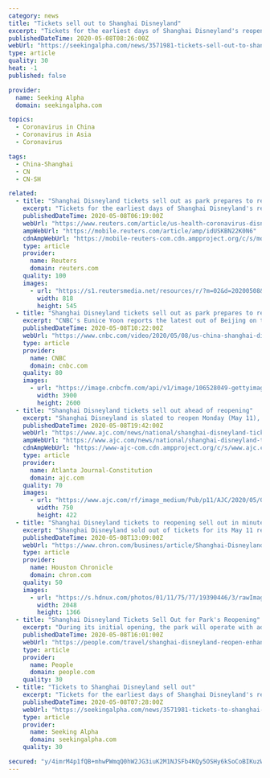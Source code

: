 ```yaml
---
category: news
title: "Tickets sell out to Shanghai Disneyland"
excerpt: "Tickets for the earliest days of Shanghai Disneyland's reopening have sold out following a three-month shutdown due to the coronavirus outbreak.The Chinese government has asked Disney (NYSE:DIS) to ca"
publishedDateTime: 2020-05-08T08:26:00Z
webUrl: "https://seekingalpha.com/news/3571981-tickets-sell-out-to-shanghai-disneyland"
type: article
quality: 30
heat: -1
published: false

provider:
  name: Seeking Alpha
  domain: seekingalpha.com

topics:
  - Coronavirus in China
  - Coronavirus in Asia
  - Coronavirus

tags:
  - China-Shanghai
  - CN
  - CN-SH

related:
  - title: "Shanghai Disneyland tickets sell out as park prepares to re-open"
    excerpt: "Tickets for the earliest days of Shanghai Disneyland's re-opening in China sold out rapidly on Friday, according to the park's website, as it prepares to next week end a three-month shutdown because of the coronavirus outbreak."
    publishedDateTime: 2020-05-08T06:19:00Z
    webUrl: "https://www.reuters.com/article/us-health-coronavirus-disney-shanghai-idUSKBN22K0N6"
    ampWebUrl: "https://mobile.reuters.com/article/amp/idUSKBN22K0N6"
    cdnAmpWebUrl: "https://mobile-reuters-com.cdn.ampproject.org/c/s/mobile.reuters.com/article/amp/idUSKBN22K0N6"
    type: article
    provider:
      name: Reuters
      domain: reuters.com
    quality: 100
    images:
      - url: "https://s1.reutersmedia.net/resources/r/?m=02&d=20200508&t=2&i=1517907501&w=&fh=545px&fw=&ll=&pl=&sq=&r=LYNXMPEG470D2"
        width: 818
        height: 545
  - title: "Shanghai Disneyland tickets sell out as park prepares to reopen"
    excerpt: "CNBC's Eunice Yoon reports the latest out of Beijing on the rising tensions between the U.S. and China over the handling of coronavirus."
    publishedDateTime: 2020-05-08T10:22:00Z
    webUrl: "https://www.cnbc.com/video/2020/05/08/us-china-shanghai-disneyland-tickets-sell-out-coronavirus.html"
    type: article
    provider:
      name: CNBC
      domain: cnbc.com
    quality: 80
    images:
      - url: "https://image.cnbcfm.com/api/v1/image/106528049-gettyimages-1202780384.jpg?v=1588933198"
        width: 3900
        height: 2600
  - title: "Shanghai Disneyland tickets sell out ahead of reopening"
    excerpt: "Shanghai Disneyland is slated to reopen Monday (May 11), and tickets are already sold out. In January, it was announced the park would be closed indefinitely as the coronavirus pandemic impacted entertainment and recreation around the world."
    publishedDateTime: 2020-05-08T19:42:00Z
    webUrl: "https://www.ajc.com/news/national/shanghai-disneyland-tickets-sell-out-ahead-reopening/5QXTGv53WXS5MeaMuW2V7K/"
    ampWebUrl: "https://www.ajc.com/news/national/shanghai-disneyland-tickets-sell-out-ahead-reopening/5QXTGv53WXS5MeaMuW2V7K/amp.html"
    cdnAmpWebUrl: "https://www-ajc-com.cdn.ampproject.org/c/s/www.ajc.com/news/national/shanghai-disneyland-tickets-sell-out-ahead-reopening/5QXTGv53WXS5MeaMuW2V7K/amp.html"
    type: article
    provider:
      name: Atlanta Journal-Constitution
      domain: ajc.com
    quality: 70
    images:
      - url: "https://www.ajc.com/rf/image_medium/Pub/p11/AJC/2020/05/08/Images/AP20025276002709.jpg"
        width: 750
        height: 422
  - title: "Shanghai Disneyland tickets to reopening sell out in minutes"
    excerpt: "Shanghai Disneyland sold out of tickets for its May 11 reopening after a four-month shutdown, a sign that consumers in China are prepared to spend as the nation recovers from the coronavirus pandemic."
    publishedDateTime: 2020-05-08T13:09:00Z
    webUrl: "https://www.chron.com/business/article/Shanghai-Disneyland-tickets-to-reopening-sell-out-15256374.php"
    type: article
    provider:
      name: Houston Chronicle
      domain: chron.com
    quality: 50
    images:
      - url: "https://s.hdnux.com/photos/01/11/75/77/19390446/3/rawImage.jpg"
        width: 2048
        height: 1366
  - title: "Shanghai Disneyland Tickets Sell Out for Park's Reopening"
    excerpt: "During its initial opening, the park will operate with added social distancing and other safety precautions Tickets for Shanghai Disneyland's reopening sold out quickly on Friday morning after becoming available to the public at 8am on the park's website."
    publishedDateTime: 2020-05-08T16:01:00Z
    webUrl: "https://people.com/travel/shanghai-disneyland-reopen-enhanced-safety-next-week/"
    type: article
    provider:
      name: People
      domain: people.com
    quality: 30
  - title: "Tickets to Shanghai Disneyland sell out"
    excerpt: "Tickets for the earliest days of Shanghai Disneyland's reopening have sold out following a three-month shutdown due to the coronavirus outbreak.The Chinese government has asked Disney (NYSE:DIS) to ca"
    publishedDateTime: 2020-05-08T07:28:00Z
    webUrl: "https://seekingalpha.com/news/3571981-tickets-to-shanghai-disneyland-sell-out"
    type: article
    provider:
      name: Seeking Alpha
      domain: seekingalpha.com
    quality: 30

secured: "y/4imrM4p1fQB+mhwPWmqQ0hW2JG3iuK2M1NJSFb4KQy5OSHy6kSoCoBIKuzWy1/cTBxWJRqUO1OLL6lCCQlaBAs9eMTCnLnaxwuBvVFSfdi90JgPvkgOLul8Q8fffprzRpSUGGfADl73+O4p7MtFScQQ3TYOCFybLxljNyuc5fHdaE077Q6EXYPjKlTv/G/P8wERlpZjlhtI6IeSO+W7lNY7QfdISOy4ijtkzvJt+0MdyOMCniDYCt9QEw/+UOF/ScdaRB9s9V+L1XzmiGbeoPMmWZ/jGd1e3giODoc67ztPVosqSSrdZYjzfy8JpTc;VBJm680lt9FTbhsVbjv5Pw=="
---
```



